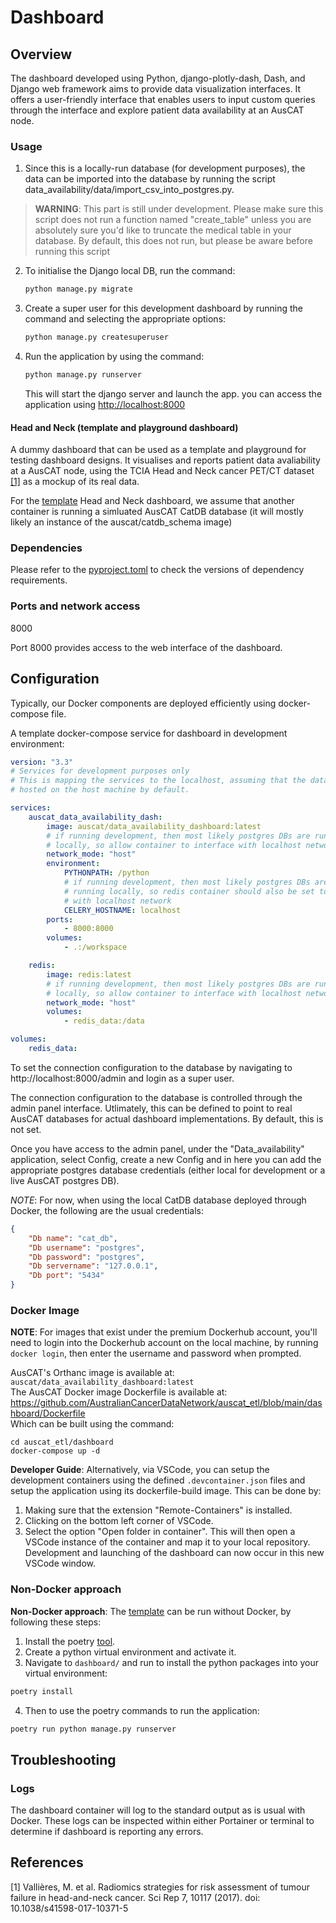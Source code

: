 # Dashboard

## Overview
The dashboard developed using Python, django-plotly-dash, Dash, and Django web framework aims to provide data visualization interfaces. It offers a user-friendly interface that enables users to input custom queries through the interface and explore patient data availability at an AusCAT node. 

### Usage
1. Since this is a locally-run database (for development purposes), the data can be imported into the database by running the script data_availability/data/import_csv_into_postgres.py. 

> **WARNING**: This part is still under development. Please make sure this script does not run a function named "create_table" unless you are absolutely sure you'd like to truncate the medical table in your database. By default, this does not run, but please be aware before running this script

2. To initialise the Django local DB, run the command:
    ```bash
    python manage.py migrate
    ```

3. Create a super user for this development dashboard by running the command and selecting the appropriate options:
    ```bash
    python manage.py createsuperuser
    ```

4. Run the application by using the command:
    ```bash
    python manage.py runserver
    ```
    This will start the django server and launch the app. you can access the application using [http://localhost:8000](http://localhost:8000)


#### Head and Neck (template and playground dashboard)
A dummy dashboard that can be used as a template and playground for testing dashboard designs. It visualises and reports patient data avaliability at a AusCAT node, using the TCIA Head and Neck cancer PET/CT dataset [[1]](#1) as a mockup of its real data.

For the [template](https://github.com/AustralianCancerDataNetwork/auscat_etl/tree/main/dashboard) Head and Neck dashboard, we assume that another container is running a simluated AusCAT CatDB database (it will mostly likely an instance of the auscat/catdb_schema image)

### Dependencies
Please refer to the [pyproject.toml](https://github.com/AustralianCancerDataNetwork/auscat_etl/blob/main/dashboard/pyproject.toml) to check the versions of dependency requirements. 


### Ports and network access

8000

Port 8000 provides access to the web interface of the dashboard.

## Configuration 
Typically, our Docker components are deployed efficiently using docker-compose file. 

A template docker-compose service for dashboard in development environment:
```yaml
version: "3.3"
# Services for development purposes only
# This is mapping the services to the localhost, assuming that the databases are
# hosted on the host machine by default.

services:
    auscat_data_availability_dash:
        image: auscat/data_availability_dashboard:latest
        # if running development, then most likely postgres DBs are running 
        # locally, so allow container to interface with localhost network
        network_mode: "host"
        environment:
            PYTHONPATH: /python
            # if running development, then most likely postgres DBs are 
            # running locally, so redis container should also be set to interface 
            # with localhost network
            CELERY_HOSTNAME: localhost
        ports:
            - 8000:8000
        volumes:
            - .:/workspace

    redis:
        image: redis:latest
        # if running development, then most likely postgres DBs are running 
        # locally, so allow container to interface with localhost network
        network_mode: "host"
        volumes:
            - redis_data:/data

volumes:
    redis_data:
```
To set the connection configuration to the database by navigating to http://localhost:8000/admin and login as a super user. <br>

The connection configuration to the database is controlled through the admin panel interface. Utlimately, this can be defined to point to real AusCAT databases for actual dashboard implementations. By default, this is not set. <br>

Once you have access to the admin panel, under the "Data_availability" application, select Config, create a new Config and in here you can add the appropriate postgres database credentials (either local for development or a live AusCAT postgres DB). <br>

*NOTE*: For now, when using the local CatDB database deployed through Docker, the following are the usual credentials:
    
```json
{
    "Db name": "cat_db",
    "Db username": "postgres",
    "Db password": "postgres",
    "Db servername": "127.0.0.1",
    "Db port": "5434"
}
```

### Docker Image
**NOTE**: For images that exist under the premium Dockerhub account, you'll need to login into the Dockerhub account on the local machine, by running `docker login`, then enter the username and password when prompted.

AusCAT's Orthanc image is available at: ```auscat/data_availability_dashboard:latest``` <br>
The AusCAT Docker image Dockerfile is available at: https://github.com/AustralianCancerDataNetwork/auscat_etl/blob/main/dashboard/Dockerfile <br>
Which can be built using the command: 
```
cd auscat_etl/dashboard
docker-compose up -d
```

**Developer Guide**:
Alternatively, via VSCode, you can setup the development containers using the defined `.devcontainer.json` files and setup the application using its dockerfile-build image. This can be done by:
1. Making sure that the extension "Remote-Containers" is installed.
2. Clicking on the bottom left corner of VSCode.
3. Select the option "Open folder in container". This will then open a VSCode instance of the container and map it to your local repository. Development and launching of the dashboard can now occur in this new VSCode window.

### Non-Docker approach
**Non-Docker approach**: The [template](https://github.com/AustralianCancerDataNetwork/auscat_etl/tree/main/dashboard) can be run without Docker, by following these steps:

1. Install the poetry [tool](https://python-poetry.org/docs/).
2. Create a python virtual environment and activate it.
3. Navigate to `dashboard/` and run to install the python packages into your virtual environment:

```bash
poetry install
```

4. Then to use the poetry commands to run the application:
```bash
poetry run python manage.py runserver
```

## Troubleshooting
### Logs
The dashboard container will log to the standard output as is usual with Docker. These logs can be inspected within either Portainer or terminal to determine if dashboard is reporting any errors.

## References
<a id="1">[1]</a> 
Vallières, M. et al. Radiomics strategies for risk assessment of tumour failure in head-and-neck cancer.
Sci Rep 7, 10117 (2017). doi: 10.1038/s41598-017-10371-5

